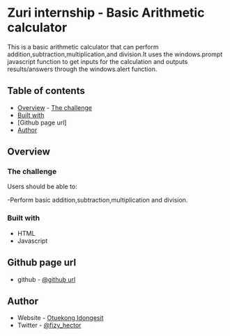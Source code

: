 # Zuri internship - Basic Arithmetic calculator

This is a basic arithmetic calculator that can perform addition,subtraction,multiplication,and division.It uses the windows.prompt javascript function to get inputs for the calculation and outputs results/answers through the windows.alert function. 

## Table of contents

- [Overview](#overview) - [The challenge](#the-challenge)
- [Built with](#built-with)
- [Github page url]
- [Author](#author)


## Overview

### The challenge

Users should be able to:

-Perform basic addition,subtraction,multiplication and division.


### Built with

- HTML
- Javascript

## Github page url
- github - [@github url]( https://fizy500.github.io/calculator/)

## Author

- Website - [Otuekong Idongesit](https://otuekong-arthur.netlify.app)
- Twitter - [@fizy_hector](https://www.twitter.com/fizy_hector)

